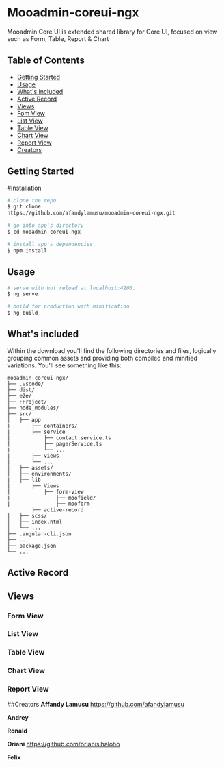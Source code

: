 # Mooadmin-coreui-ngx
Mooadmin Core UI is extended shared library for Core UI, focused on view such as Form, Table, Report & Chart

## Table of Contents
* [Getting Started](#gettingstarted)
* [Usage](#usage)
* [What's included](#whats-included)
* [Active Record](#activerecord)
* [Views](#View)
* [Fom View](#formview)
* [List View](#listview)
* [Table View](#tableview)
* [Chart View](#chartview)
* [Report View](#reportview)
* [Creators](#creators)

## Getting Started
#Installation

``` bash
# clone the repo
$ git clone 
https://github.com/afandylamusu/mooadmin-coreui-ngx.git 

# go into app's directory
$ cd mooadmin-coreui-ngx

# install app's dependencies
$ npm install
```

## Usage

``` bash
# serve with hot reload at localhost:4200.
$ ng serve

# build for production with minification
$ ng build
```
## What's included
Within the download you'll find the following directories and files, logically grouping common assets and providing both compiled and minified variations. You'll see something like this:

```
mooadmin-coreui-ngx/
├── .vscode/
├── dist/
├── e2e/
├── FProject/
├── node_modules/
├── src/
│   ├── app
|       ├── containers/
|       ├── service
|           ├── contact.service.ts
|           ├── pagerService.ts
|           └── ...
|       ├── views
|       └── ...
│   ├── assets/
│   ├── environments/
|   ├── lib
|       ├── Views
|           ├── form-view
|               ├── moofield/
|               ├── mooform
        ├── active-record   
│   ├── scss/
│   ├── index.html
│   └── ...
├── .angular-cli.json
├── ...
├── package.json
└── ...
```
## Active Record
   

## Views
 ### Form View
 ### List View
 ### Table View
 ### Chart View
 ### Report View


##Creators
**Affandy Lamusu**
<https://github.com/afandylamusu>

**Andrey**


**Ronald**

**Oriani**
<https://github.com/orianisihaloho>

**Felix**



